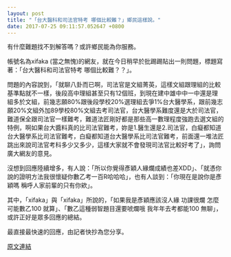 ```yaml
---
layout: post
title: "「台大醫科和司法官特考 哪個比較難？」鄉民這樣說。"
date: 2017-07-25 09:11:57.052647 +0800
---
```


有什麼難題找不到解答嗎？或許鄉民能為你服務。

帳號名為xifaka (當之無愧)的網友，就在今日稍早於批踢踢貼出一則問題，標題寫著：「台大醫科和司法官特考 哪個比較難？？」。

問題的內容說到，「就聊八卦而已啊，司法官是文組菁英，這樣文組跟理組的比較基準點就不一樣，後段高中理組甚至只有12個班，到現在建中雄中中一中還是理組多於文組，前幾志願80%跟後段學校20%選理組去爭1%台大醫學系，跟前幾志願20%文組外加89學校80%文組去考司法官，台大醫學系難度還是大於司法官，難道保全跟司法官一樣難考，難道法匠剛好都是那些高一數理程度強跑去選文組的特例，啊如果台大醬料真的比司法官難考，妳是1.醫生還是2.司法官，白癡都知道台大醫學系比司法官難考，白癡都知道台大醫學系比司法官難考，前面還一堆法匠跳出來說司法官考科多少又多少，這樣大家就不會發現司法官比較好考了」，詢問廣大網友的意見。

沒想到回應陸續增多，有人說：「所以你覺得彥穎人緣爛成績也差XDD」、「就憑你說的證明方法我很懷疑你數乙考一百R哈哈哈」，也有人談到：「你現在是說你是彥穎嗎 稱呼人家前輩的只有你欸」。

其中，「xifaka」與「xifaka」所說的，「如果我是彥穎應該沒人緣 功課很爛 怎麼可能數乙100 就算」、「數乙這種弱智題目還要唬爛哦 我年年去考都能100 無聊」，或許正好是眾多回應的總結。

最直接最快速的回應，由記者快抄為您分享。

<a href = "https://www.ptt.cc/bbs/Gossiping/M.1500941533.A.57E.html">原文連結</a>

